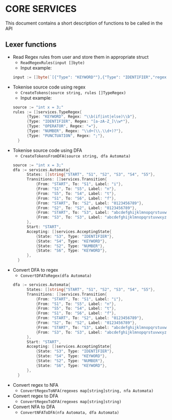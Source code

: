 # **CORE SERVICES**
This document contains a short description of functions to be called in the API
  
## Lexer functions
- Read Regex rules from user and store them in appropriate struct
  - `ReadRegexRules(input []byte)`
  - Input example:  
  ```go
  input := []byte(`[{"Type": "KEYWORD""},{"Type": "IDENTIFIER","regex":"[a-zA-Z_]\\w*"}]`)
- Tokenise source code using regex
  - `CreateTokens(source string, rules []TypeRegex)`
  - Input example:  
  ```go
  source := "int x = 3;"
  rules := []services.TypeRegex{
		{Type: "KEYWORD", Regex: "\\b(if|int|else)\\b"},  
		{Type: "IDENTIFIER", Regex: "[a-zA-Z_]\\w*"},
		{Type: "OPERATOR", Regex: "="},
		{Type: "NUMBER", Regex: "\\d+(\\.\\d+)?"},
		{Type: "PUNCTUATION", Regex: ";"},
	}
- Tokenise source code using DFA
  - `CreateTokensFromDFA(source string, dfa Automata)`
  ```go
  source := "int x = 3;"
  dfa := services.Automata{
		States: []string{"START", "S1", "S2", "S3", "S4", "S5"},
		Transitions: []services.Transition{
			{From: "START", To: "S1", Label: "i"},
			{From: "S1", To: "S5", Label: "n"},
			{From: "S5", To: "S4", Label: "t"},
			{From: "S1", To: "S6", Label: "f"},
			{From: "START", To: "S2", Label: "0123456789"},
			{From: "S2", To: "S2", Label: "0123456789"},
			{From: "START", To: "S3", Label: "abcdefghijklmnopqrstuvwxyz"},
			{From: "S3", To: "S3", Label: "abcdefghijklmnopqrstuvwxyz0123456789"},
		},
		Start: "START",
		Accepting: []services.AcceptingState{
			{State: "S3", Type: "IDENTIFIER"},
			{State: "S4", Type: "KEYWORD"},
			{State: "S2", Type: "NUMBER"},
			{State: "S6", Type: "KEYWORD"},
		},
	}
- Convert DFA to regex
  - `ConvertDFAToRegex(dfa Automata)`  
  ```go
  dfa := services.Automata{
		States: []string{"START", "S1", "S2", "S3", "S4", "S5"},
		Transitions: []services.Transition{
			{From: "START", To: "S1", Label: "i"},
			{From: "S1", To: "S5", Label: "n"},
			{From: "S5", To: "S4", Label: "t"},
			{From: "S1", To: "S6", Label: "f"},
			{From: "START", To: "S2", Label: "0123456789"},
			{From: "S2", To: "S2", Label: "0123456789"},
			{From: "START", To: "S3", Label: "abcdefghijklmnopqrstuvwxyz"},
			{From: "S3", To: "S3", Label: "abcdefghijklmnopqrstuvwxyz0123456789"},
		},
		Start: "START",
		Accepting: []services.AcceptingState{
			{State: "S3", Type: "IDENTIFIER"},
			{State: "S4", Type: "KEYWORD"},
			{State: "S2", Type: "NUMBER"},
			{State: "S6", Type: "KEYWORD"},
		},
	}
- Convert regex to NFA
  - `ConvertRegexToNFA(regexes map[string]string, nfa Automata)`
- Convert regex to DFA
  - `ConvertRegexToDFA(regexes map[string]string)`
- Convert NFA to DFA
  - `ConvertNFAToDFA(nfa Automata, dfa Automata)`


